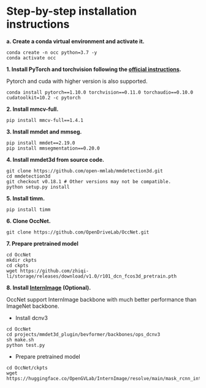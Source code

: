 # Step-by-step installation instructions
**a. Create a conda virtual environment and activate it.**
```shell
conda create -n occ python=3.7 -y
conda activate occ
```

**1. Install PyTorch and torchvision following the [official instructions](https://pytorch.org/).**

Pytorch and cuda with higher version is also supported.
```shell
conda install pytorch==1.10.0 torchvision==0.11.0 torchaudio==0.10.0 cudatoolkit=10.2 -c pytorch
```


**2. Install mmcv-full.**
```shell
pip install mmcv-full==1.4.1
```

**3. Install mmdet and mmseg.**
```shell
pip install mmdet==2.19.0
pip install mmsegmentation==0.20.0
```

**4. Install mmdet3d from source code.**
```shell
git clone https://github.com/open-mmlab/mmdetection3d.git
cd mmdetection3d
git checkout v0.18.1 # Other versions may not be compatible.
python setup.py install
```

**5. Install timm.**
```shell
pip install timm
```


**6. Clone OccNet.**
```
git clone https://github.com/OpenDriveLab/OccNet.git
```

**7. Prepare pretrained model**
```shell
cd OccNet
mkdir ckpts
cd ckpts 
wget https://github.com/zhiqi-li/storage/releases/download/v1.0/r101_dcn_fcos3d_pretrain.pth
```

**8. Install [InternImage](https://github.com/OpenGVLab/InternImage) (Optional).**

OccNet support InternImage backbone with much better performance than ImageNet backbone.
- Install dcnv3
```
cd OccNet
cd projects/mmdet3d_plugin/bevformer/backbones/ops_dcnv3
sh make.sh
python test.py
```
- Prepare pretrained model
```
cd OccNet/ckpts
wget https://huggingface.co/OpenGVLab/InternImage/resolve/main/mask_rcnn_internimage_s_fpn_3x_coco.pth
```